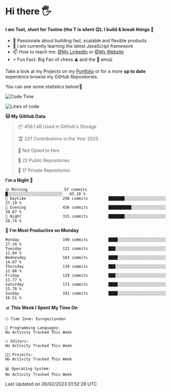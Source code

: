 # Hi there :raised_hand_with_fingers_splayed:
#### I am Tsot, short for Tsotne (the T is silent :wink:). I build & break things :space_invader:
- :telescope: Passionate about building fast, scalable and flexible products
- :seedling: I am currently learning the latest JavaScript framework 
- :mailbox: How to reach me: [@My LinkedIn](https://www.linkedin.com/in/tsotne-gvadzabia/) or [@My Website](https://tsotne.co.uk/contact)
- :zap: Fun Fact: Big Fan of chess ♟ and the 👾 emoji

Take a look at my Projects on my [Portfolio](https://tsotne.co.uk/) or for a more **up to date** experience browse my GitHub Repositories.

You can see some statistics below!:space_invader:
<!--START_SECTION:waka-->
![Code Time](http://img.shields.io/badge/Code%20Time-761%20hrs%202%20mins-blue)

![Lines of code](https://img.shields.io/badge/From%20Hello%20World%20I%27ve%20Written-2.2%20million%20lines%20of%20code-blue)

**🐱 My GitHub Data** 

> 📦 456.1 kB Used in GitHub's Storage 
 > 
> 🏆 237 Contributions in the Year 2023
 > 
> 🚫 Not Opted to Hire
 > 
> 📜 22 Public Repositories 
 > 
> 🔑 17 Private Repositories 
 > 
**I'm a Night 🦉** 

```text
🌞 Morning                57 commits          █░░░░░░░░░░░░░░░░░░░░░░░░   05.20 % 
🌆 Daytime                298 commits         ███████░░░░░░░░░░░░░░░░░░   27.19 % 
🌃 Evening                426 commits         ██████████░░░░░░░░░░░░░░░   38.87 % 
🌙 Night                  315 commits         ███████░░░░░░░░░░░░░░░░░░   28.74 % 
```
📅 **I'm Most Productive on Monday** 

```text
Monday                   190 commits         ████░░░░░░░░░░░░░░░░░░░░░   17.34 % 
Tuesday                  121 commits         ███░░░░░░░░░░░░░░░░░░░░░░   11.04 % 
Wednesday                163 commits         ████░░░░░░░░░░░░░░░░░░░░░   14.87 % 
Thursday                 139 commits         ███░░░░░░░░░░░░░░░░░░░░░░   12.68 % 
Friday                   129 commits         ███░░░░░░░░░░░░░░░░░░░░░░   11.77 % 
Saturday                 173 commits         ████░░░░░░░░░░░░░░░░░░░░░   15.78 % 
Sunday                   181 commits         ████░░░░░░░░░░░░░░░░░░░░░   16.51 % 
```


📊 **This Week I Spent My Time On** 

```text
🕑︎ Time Zone: Europe/London

💬 Programming Languages: 
No Activity Tracked This Week

🔥 Editors: 
No Activity Tracked This Week

🐱‍💻 Projects: 
No Activity Tracked This Week

💻 Operating System: 
No Activity Tracked This Week
```


 Last Updated on 26/02/2023 01:52:29 UTC
<!--END_SECTION:waka-->
